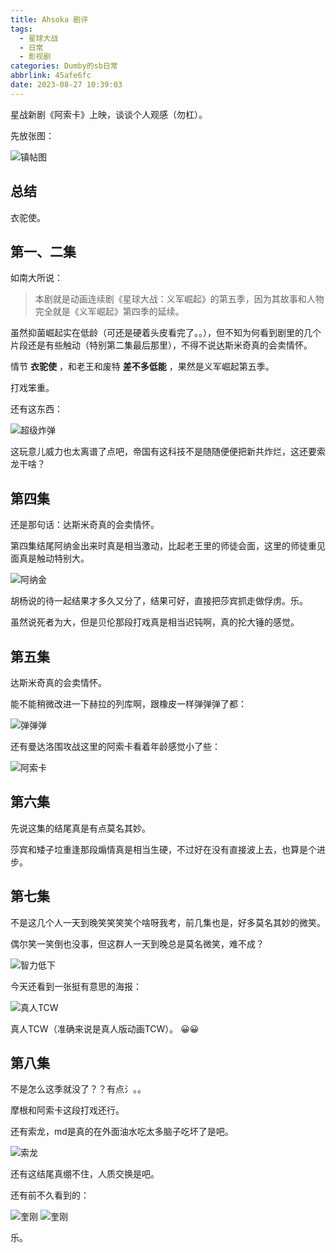 ```yaml
---
title: Ahsoka 剧评
tags:
  - 星球大战
  - 日常
  - 影视剧
categories: Dumby的sb日常
abbrlink: 45afe6fc
date: 2023-08-27 10:39:03
---
```


星战新剧《阿索卡》上映，谈谈个人观感（勿杠）。

<!--more-->

先放张图：

<img src="{{ '镇楼图.jpg' }}" alt="镇帖图" title="镇帖图">

## 总结

衣驼使。

## 第一、二集

如南大所说：

> 本剧就是动画连续剧《星球大战：义军崛起》的第五季，因为其故事和人物完全就是《义军崛起》第四季的延续。

虽然抑菌崛起实在低龄（可还是硬着头皮看完了。。），但不知为何看到剧里的几个片段还是有些触动（特别第二集最后那里），不得不说达斯米奇真的会卖情怀。

情节 **衣驼使** ，和老王和废特 **差不多低能** ，果然是义军崛起第五季。

打戏笨重。

还有这东西：

<img src="{{ '炸弹.jpg' }}" alt="超级炸弹" title="超级炸弹">

这玩意儿威力也太离谱了点吧，帝国有这科技不是随随便便把新共炸烂，这还要索龙干啥？

## 第四集

还是那句话：达斯米奇真的会卖情怀。

第四集结尾阿纳金出来时真是相当激动，比起老王里的师徒会面，这里的师徒重见面真是触动特别大。

<img src="{{ 'Anakin.jpg' }}" alt="阿纳金" title="阿纳金">

胡杨说的待一起结果才多久又分了，结果可好，直接把莎宾抓走做俘虏。乐。

虽然说死者为大，但是贝伦那段打戏真是相当迟钝啊，真的抡大锤的感觉。

## 第五集

达斯米奇真的会卖情怀。

能不能稍微改进一下赫拉的列库啊，跟橡皮一样弹弹弹了都：

<img src="{{ '橡胶.png' }}" alt="弹弹弹" title="弹弹弹">

还有曼达洛围攻战这里的阿索卡看着年龄感觉小了些：

<img src="{{ '幼年阿索卡.jpg' }}" alt="阿索卡" title="阿索卡">

## 第六集

先说这集的结尾真是有点莫名其妙。

莎宾和矮子垃重逢那段煽情真是相当生硬，不过好在没有直接波上去，也算是个进步。

## 第七集

不是这几个人一天到晚笑笑笑笑个啥呀我考，前几集也是，好多莫名其妙的微笑。

偶尔笑一笑倒也没事，但这群人一天到晚总是莫名微笑，难不成？

<img src="{{ '智力低下.PNG' }}" alt="智力低下" title="智力低下">

今天还看到一张挺有意思的海报：

<img src="{{ '海报.jpg' }}" alt="真人TCW" title="真人TCW">

真人TCW（准确来说是真人版动画TCW）。
😀😀

## 第八集

不是怎么这季就没了？？有点氵。。

摩根和阿索卡这段打戏还行。

还有索龙，md是真的在外面油水吃太多脑子吃坏了是吧。

<img src="{{ '索龙.png' }}" alt="索龙" title="索龙">

还有这结尾真绷不住，人质交换是吧。

还有前不久看到的：

<img src="{{ '奎刚.png' }}" alt="奎刚" title="奎刚">

<img src="{{ '奎刚2.png' }}" alt="奎刚" title="奎刚">

乐。